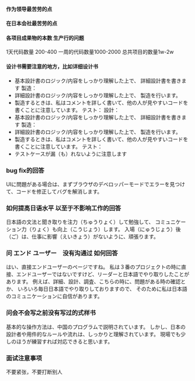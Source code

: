 #### 作为领导最苦劳的点


#### 在日本会社最苦劳的点


#### 各项目成果物的本数 生产行的问题
1天代码数量 200-400 一周的代码数量1000-2000 总共项目的数量1w-2w

#### 设计书需要注意的地方，比如详细设计书
- 基本設計書のロジック/内容をしっかり理解した上で、
詳細設計書を書きます
製造：
- 詳細設計書のロジック/内容をしっかり理解した上で、
製造を行います。
- 製造するときは、私はコメントを詳しく書いて、他の人が見やすいコードを書くことに注意しています。
テスト：
設計：
- 基本設計書のロジック/内容をしっかり理解した上で、
詳細設計書を書きます
製造：
- 詳細設計書のロジック/内容をしっかり理解した上で、
製造を行います。
- 製造するときは、私はコメントを詳しく書いて、他の人が見やすいコードを書くことに注意しています。
テスト：
- テストケースが漏（も）れないように注意します
### bug fix的回答
UIに問題がある場合は、まずブラウザのデベロッパーモードでエラーを見つけて、コードを修正してバグを解消します。

### 如何提高日语水平 以至于不影响工作的回答
日本語の文法と聞き取りを注力（ちゅうりょく）して勉強して、
コミュニケーション力（りょく）も向上（こうじょう）します。
入場（にゅうじょう）後（ご）は、仕事に影響（えいきょう）がないように、頑張ります。

### 问 エンド ユーザー　没有沟通过 如何回答
はい、直接エンドユーザーのページですね。 
私は３番のプロジェクトの時に直接、エンドユーザーではないですけど、リーダーと日本語でやり取りしたことがあります。 例えば、詳細、設計、調査、こちらの時に、問題がある時の確認とか、 いろいろ毎日日本語でやり取りしておりますので、
そのために私は日本語のコミュニケーションに自信があります。

### 问会不会写之前没有写过的式样书
基本的な操作方法は、中国のプログラムで説明されています。 
しかし、日本の設計者や用件的なルールや流れは、しっかりと理解されています。
現場でも少しのほうが練習すれば対応できると思います。

### 面试注意事项
不要紧张，不要打断别人
